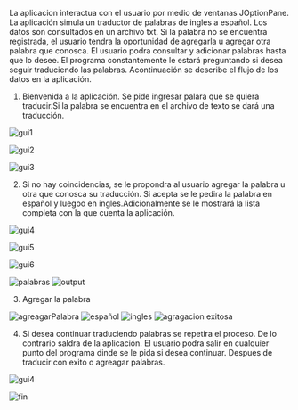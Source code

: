 La aplicacion interactua con el usuario por medio de ventanas JOptionPane. La aplicación simula un traductor de palabras de ingles a español. 
Los datos son consultados en un archivo txt. Si la palabra no se encuentra registrada, el usuario tendra la oportunidad de agregarla u agregar
otra palabra que conosca. El usuario podra consultar y adicionar palabras hasta que lo desee. El programa constantemente le estará 
preguntando si desea seguir traduciendo las palabras. Acontinuación se describe el flujo de los datos en la aplicación.

1. Bienvenida a la aplicación. Se pide ingresar palara que se quiera traducir.Si la palabra se encuentra en el archivo de texto se dará una traducción.

![gui1](https://user-images.githubusercontent.com/87629866/141657913-32d05fb7-1d3e-4c3a-8d76-347eea94aad0.PNG)

![gui2](https://user-images.githubusercontent.com/87629866/141657918-b05cda77-8342-4fa7-ae02-971edb911abb.PNG)

![gui3](https://user-images.githubusercontent.com/87629866/141657923-eb432b77-eabd-43e9-825b-40b5264c8fcb.PNG)

2. Si no hay coincidencias, se le propondra al usuario agregar la palabra u otra que conosca su traducción. 
Si acepta se le pedira la palabra en español y luegoo en ingles.Adicionalmente se le mostrará la lista completa con la que cuenta la aplicación.

![gui4](https://user-images.githubusercontent.com/87629866/141657934-32f95d58-cdcc-4273-bde0-c23d00d16a80.PNG)

![gui5](https://user-images.githubusercontent.com/87629866/141657943-aac8c15d-3dc4-46da-aa65-658b3e3d0d7f.PNG)

![gui6](https://user-images.githubusercontent.com/87629866/141657949-ee2721cb-367a-4dd9-8a1b-6e7fb2603890.PNG)

![palabras](https://user-images.githubusercontent.com/87629866/141657974-5a8ee8da-40d0-4602-82fc-bda9a5eb94d3.PNG) ![output](https://user-images.githubusercontent.com/87629866/141657980-365c034a-7804-42dd-8a3c-279144b535c2.PNG)

3. Agregar la palabra

![agreagarPalabra](https://user-images.githubusercontent.com/87629866/141657997-57f1d870-18a5-4a03-b2fb-c9beca8cfc72.PNG) ![español](https://user-images.githubusercontent.com/87629866/141658006-ee1804af-a244-4762-a670-d969cd667884.PNG)    ![ingles](https://user-images.githubusercontent.com/87629866/141658024-709f7bbb-842b-4c4d-9394-70601e06aeb7.PNG) ![agragacion exitosa](https://user-images.githubusercontent.com/87629866/141658037-0375dee4-1489-4d36-a14f-54d516a15f07.PNG)

4. Si desea continuar traduciendo palabras se repetira el proceso. De lo contrario saldra de la aplicación. El usuario podra salir en cualquier punto del programa dinde se le pida si desea continuar. Despues de traducir con exito o agreagar palabras.

![gui4](https://user-images.githubusercontent.com/87629866/141658048-9009468c-6b76-4237-abd3-2613b60462e8.PNG)

![fin](https://user-images.githubusercontent.com/87629866/141658062-4a5e301d-d5f4-4e9a-998f-62368f85a892.PNG)







